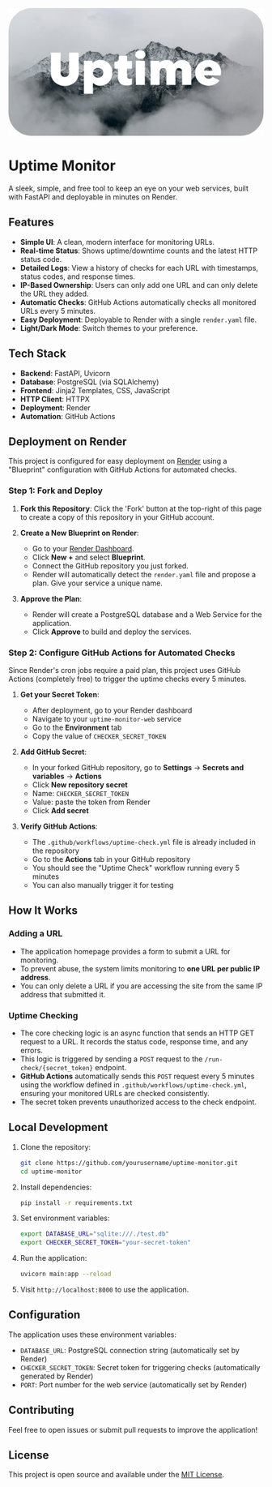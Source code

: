 ![Uptime Monitor Logo](/static/images/github-banner.png)

# Uptime Monitor

A sleek, simple, and free tool to keep an eye on your web services, built with FastAPI and deployable in minutes on Render.

## Features

- **Simple UI**: A clean, modern interface for monitoring URLs.
- **Real-time Status**: Shows uptime/downtime counts and the latest HTTP status code.
- **Detailed Logs**: View a history of checks for each URL with timestamps, status codes, and response times.
- **IP-Based Ownership**: Users can only add one URL and can only delete the URL they added.
- **Automatic Checks**: GitHub Actions automatically checks all monitored URLs every 5 minutes.
- **Easy Deployment**: Deployable to Render with a single `render.yaml` file.
- **Light/Dark Mode**: Switch themes to your preference.

## Tech Stack

- **Backend**: FastAPI, Uvicorn
- **Database**: PostgreSQL (via SQLAlchemy)
- **Frontend**: Jinja2 Templates, CSS, JavaScript
- **HTTP Client**: HTTPX
- **Deployment**: Render
- **Automation**: GitHub Actions

## Deployment on Render

This project is configured for easy deployment on [Render](https://render.com/) using a "Blueprint" configuration with GitHub Actions for automated checks.

### Step 1: Fork and Deploy

1.  **Fork this Repository**: Click the 'Fork' button at the top-right of this page to create a copy of this repository in your GitHub account.

2.  **Create a New Blueprint on Render**:
    *   Go to your [Render Dashboard](https://dashboard.render.com/).
    *   Click **New +** and select **Blueprint**.
    *   Connect the GitHub repository you just forked.
    *   Render will automatically detect the `render.yaml` file and propose a plan. Give your service a unique name.

3.  **Approve the Plan**:
    *   Render will create a PostgreSQL database and a Web Service for the application.
    *   Click **Approve** to build and deploy the services.

### Step 2: Configure GitHub Actions for Automated Checks

Since Render's cron jobs require a paid plan, this project uses GitHub Actions (completely free) to trigger the uptime checks every 5 minutes.

1. **Get your Secret Token**:
   - After deployment, go to your Render dashboard
   - Navigate to your `uptime-monitor-web` service
   - Go to the **Environment** tab
   - Copy the value of `CHECKER_SECRET_TOKEN`

2. **Add GitHub Secret**:
   - In your forked GitHub repository, go to **Settings** → **Secrets and variables** → **Actions**
   - Click **New repository secret**
   - Name: `CHECKER_SECRET_TOKEN`
   - Value: paste the token from Render
   - Click **Add secret**

3. **Verify GitHub Actions**:
   - The `.github/workflows/uptime-check.yml` file is already included in the repository
   - Go to the **Actions** tab in your GitHub repository
   - You should see the "Uptime Check" workflow running every 5 minutes
   - You can also manually trigger it for testing

## How It Works

### Adding a URL
- The application homepage provides a form to submit a URL for monitoring.
- To prevent abuse, the system limits monitoring to **one URL per public IP address**.
- You can only delete a URL if you are accessing the site from the same IP address that submitted it.

### Uptime Checking
- The core checking logic is an async function that sends an HTTP GET request to a URL. It records the status code, response time, and any errors.
- This logic is triggered by sending a `POST` request to the `/run-check/{secret_token}` endpoint.
- **GitHub Actions** automatically sends this `POST` request every 5 minutes using the workflow defined in `.github/workflows/uptime-check.yml`, ensuring your monitored URLs are checked consistently.
- The secret token prevents unauthorized access to the check endpoint.

## Local Development

1. Clone the repository:
   ```bash
   git clone https://github.com/yourusername/uptime-monitor.git
   cd uptime-monitor
   ```

2. Install dependencies:
   ```bash
   pip install -r requirements.txt
   ```

3. Set environment variables:
   ```bash
   export DATABASE_URL="sqlite:///./test.db"
   export CHECKER_SECRET_TOKEN="your-secret-token"
   ```

4. Run the application:
   ```bash
   uvicorn main:app --reload
   ```

5. Visit `http://localhost:8000` to use the application.

## Configuration

The application uses these environment variables:

- `DATABASE_URL`: PostgreSQL connection string (automatically set by Render)
- `CHECKER_SECRET_TOKEN`: Secret token for triggering checks (automatically generated by Render)
- `PORT`: Port number for the web service (automatically set by Render)

## Contributing

Feel free to open issues or submit pull requests to improve the application!

## License

This project is open source and available under the [MIT License](LICENSE).
